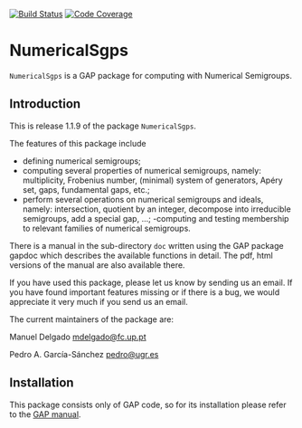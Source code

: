 [![Build Status](https://travis-ci.org/gap-packages/numericalsgps.svg?branch=master)](https://travis-ci.org/gap-packages/numericalsgps)
[![Code Coverage](https://codecov.io/github/gap-packages/numericalsgps/coverage.svg?branch=master&token=)](https://codecov.io/gh/gap-packages/numericalsgps)

NumericalSgps
=============

`NumericalSgps` is a GAP package for computing with Numerical Semigroups.


Introduction
------------

This is release 1.1.9 of  the package `NumericalSgps`.

The features of this package include

- defining numerical semigroups;
- computing several properties of numerical semigroups, namely: multiplicity, Frobenius number, (minimal) system of generators, Apéry set, gaps, fundamental gaps, etc.;
- perform several operations on numerical semigroups and ideals, namely: intersection, quotient by an integer, decompose into irreducible semigroups, add a special gap, ...;
-computing and testing membership to relevant families of numerical semigroups.

There is a manual in the sub-directory `doc` written using the GAP package
gapdoc which describes the available functions in detail. The pdf, html
versions of the manual are also available there.

If you have used this package, please let us know by sending
us an email.  If you  have found important features missing or if there is a
bug, we would appreciate it very much if you send us an email.

The current maintainers of the package are:

Manuel Delgado			<mdelgado@fc.up.pt>

Pedro A. García-Sánchez		<pedro@ugr.es>

Installation
------------
This package consists only of GAP code, so for its installation please refer to the [GAP manual](https://www.gap-system.org/Manuals/doc/ref/chap76.html#X82473E4B8756C6CD).